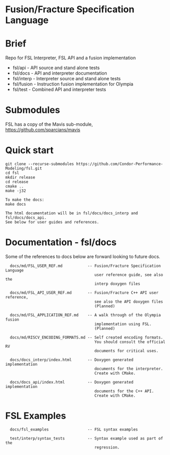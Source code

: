 # Fusion/Fracture Specification Language

# Brief
Repo for FSL Interpreter, FSL API and a fusion implementation

- fsl/api    - API source and stand alone tests
- fsl/docs   - API and interpreter documentation
- fsl/interp - Interpreter source and stand alone tests
- fsl/fusion - Instruction fusion implementation for Olympia
- fsl/test   - Combined API and interpreter tests 

# Submodules

FSL has a copy of the Mavis sub-module,  https://github.com/sparcians/mavis
 
# Quick start

```
git clone --recurse-submodules https://github.com/Condor-Performance-Modeling/fsl.git
cd fsl
mkdir release
cd release
cmake ..
make -j32

To make the docs:
make docs

The html documentation will be in fsl/docs/docs_interp and fsl/docs/docs_api.
See below for user guides and references.

```

# Documentation - fsl/docs

Some of the references to docs below are forward looking to future docs. 

```
  docs/md/FSL_USER_REF.md           -- Fusion/Fracture Specification Language
                                       user reference guide, see also the
                                       interp doxygen files

  docs/md/FSL_API_USER_REF.md       -- Fusion/Fracture C++ API user reference,
                                       see also the API doxygen files
                                       (Planned)

  docs/md/FSL_APPLICATION_REF.md    -- A walk through of the Olympia fusion
                                       implementation using FSL.
                                       (Planned)

  docs/md/RISCV_ENCODING_FORMATS.md -- Self created encoding formats.
                                       You should consult the official RV
                                       documents for critical uses.

  docs/docs_interp/index.html       -- Doxygen generated implementation
                                       documents for the interpreter.
                                       Create with CMake.

  docs/docs_api/index.html          -- Doxygen generated implementation
                                       documents for the C++ API.
                                       Create with CMake.
```

# FSL Examples

```
  docs/fsl_examples                 -- FSL syntax examples

  test/interp/syntax_tests          -- Syntax example used as part of the
                                       regression.
```

